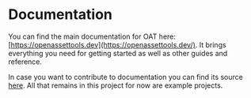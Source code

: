 # Documentation

You can find the main documentation for OAT here: [https://openassettools.dev](https://openassettools.dev/).
It brings everything you need for getting started as well as other guides and reference.

In case you want to contribute to documentation you can find its source [here](https://github.com/Laupetin/oat-docs).
All that remains in this project for now are example projects.
